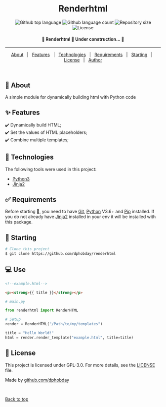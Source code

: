 <h1 align="center">Renderhtml</h1>

<p align="center">
  <img alt="Github top language" src="https://img.shields.io/github/languages/top/dphobday/renderhtml?color=56BEB8">

  <img alt="Github language count" src="https://img.shields.io/github/languages/count/dphobday/renderhtml?color=56BEB8">

  <img alt="Repository size" src="https://img.shields.io/github/repo-size/dphobday/renderhtml?color=56BEB8">

  <img alt="License" src="https://img.shields.io/github/license/dphobday/renderhtml?color=56BEB8">

</p>

<!-- Status -->

 <h4 align="center"> 
	🚧  Renderhtml 🚀 Under construction...  🚧
</h4> 

<hr>

<p align="center">
  <a href="#dart-about">About</a> &#xa0; | &#xa0; 
  <a href="#sparkles-features">Features</a> &#xa0; | &#xa0;
  <a href="#rocket-technologies">Technologies</a> &#xa0; | &#xa0;
  <a href="#white_check_mark-requirements">Requirements</a> &#xa0; | &#xa0;
  <a href="#checkered_flag-starting">Starting</a> &#xa0; | &#xa0;
  <a href="#memo-license">License</a> &#xa0; | &#xa0;
  <a href="https://github.com/dphobday" target="_blank">Author</a>
</p>

<br>

## :dart: About ##

A simple module for dynamically building html with Python code

## :sparkles: Features ##

:heavy_check_mark: Dynamically build HTML;\
:heavy_check_mark: Set the values of HTML placeholders;\
:heavy_check_mark: Combine multiple templates;

## :rocket: Technologies ##

The following tools were used in this project:

- [Python3](https://python.org/)
- [Jinja2](https://pypi.org/project/Jinja2/)

## :white_check_mark: Requirements ##

Before starting :checkered_flag:, you need to have [Git](https://git-scm.com), [Python](https://python.org/) V3.6+ and [Pip](https://pypi.org/project/Jinja2/) installed. If you do not already have [Jinja2](https://pypi.org/project/Jinja2/) installed in your env it will be installed with this package.

## :checkered_flag: Starting ##

```bash
# Clone this project
$ git clone https://github.com/dphobday/renderhtml
```
## :computer: Use ##
```html
<!--example.html-->

<p><strong>{{ title }}</strong></p>
```

``` python
# main.py

from renderhtml import RenderHTML

# Setup
render = RenderHTML("/Path/to/my/templates")

title = "Hello World!"
html = render.render_template("example.html", title=title)
```


## :memo: License ##

This project is licensed under GPL-3.0. For more details, see the [LICENSE](LICENSE) file.


Made by <a href="https://github.com/dphobday" target="_blank">github.com/dphobday</a>

&#xa0;

<a href="#top">Back to top</a>
